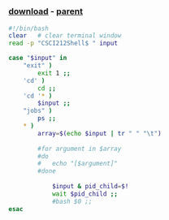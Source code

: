 ﻿---
pid:            4299
poster:         Leong0
title:          
date:           2013-07-13 11:35:12
format:         bash
parent:         4298
parent:         4298

---

# 

### [download](4299.sh) - [parent](4298.md)



```bash
#!/bin/bash
clear	# clear terminal window
read -p "CSCI212Shell$ " input

case "$input" in
	"exit" )
		exit 1 ;;
	'cd' )
		cd ;;
	'cd '* )
		$input ;;
	"jobs" )
		ps ;;
	* )
		array=$(echo $input | tr " " "\t")
	
		#for argument in $array
		#do
		#	echo "[$argument]"
		#done	
			
			$input & pid_child=$! 
			wait $pid_child ;;
			#bash $0 ;;
esac
```
